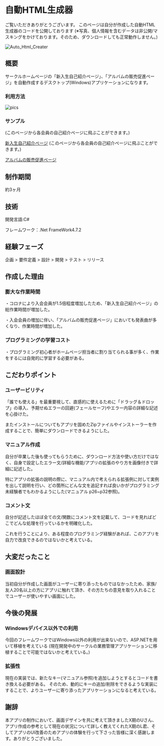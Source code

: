 # 自動HTML生成器
ご覧いただきありがとうございます。 このページは自分が作成した自動HTML生成器のコードを公開しております
(※写真、個人情報を含むデータは非公開/マスキングをかけております。そのため、ダウンロードしても正常動作しません。)


![Auto_Html_Creater](https://github.com/aoto2025recruit/AutoHTML_Creater/assets/151368384/afdc5f1b-0b06-4074-a08e-cde76a224c75)


## 概要
サークルホームページの「新入生自己紹介ページ」、「アルバムの販売促進ページ」を自動作成するデスクトップ(Windows)アプリケーションになります。

### 利用方法
![pics](https://github.com/aoto2025recruit/AutoHTML_Creater/assets/151368384/06d5d391-957f-4027-89e3-bad43bf10adc)

### サンプル

(このページから各会員の自己紹介ページに飛ぶことができます。)

[新入生自己紹介ページ](http://www.otomidori.at-ninja.jp/members.html) (このページから各会員の自己紹介ページに飛ぶことができます。)



[アルバムの販売促進ページ](http://www.otomidori.at-ninja.jp/works.html)

## 制作期間
約3ヶ月

## 技術
開発言語:C#

フレームワーク：.Net FrameWork4.7.2

## 経験フェーズ
企画 > 要件定義 > 設計 > 開発 > テスト > リリース

## 作成した理由
### 膨大な作業時間
・コロナにより入会会員が1.5倍程度増加したため、「新入生自己紹介ページ」の総作業時間が増加した。

・入会会員の増加に伴い、「アルバムの販売促進ページ」においても発表曲が多くなり、作業時間が増加した。

### プログラミングの学習コスト
・プログラミング初心者がホームページ担当者に割り当てられる事が多く、作業をするには自発的に学習する必要がある。


## こだわりポイント
### ユーザービリティ
「誰でも使える」を最重要視して、直感的に使えるために「ドラッグ＆ドロップ」の導入、予期せぬエラーの回避(フェールセーフ)やエラー内容の詳細な記述を心掛けた。

またインストールについてもアプリを固めたZipファイルやインストーラーを作成することで、簡単にダウンロードできるようにした。

### マニュアル作成
自分が卒業した後も使ってもらうために、ダウンロード方法や使い方だけではなく、自身で設定したエラー文/詳細な機能/アプリの拡張のやり方を画像付きで詳細に記述した。

特にアプリの拡張の説明の際に、マニュアル内で考えられる拡張例に対して実例を出して説明を行い、どの箇所にどんな文を追記すれば良いかがプログラミング未経験者でもわかるようにした(マニュアル p26~p32参照)。


### コメント文
自分が記述したほぼ全ての文/関数にコメント文を記載して、コードを見ればどこでどんな処理を行っているかを明確化した。

これを行うことにより、ある程度のプログラミング経験があれば、このアプリを自力で改良できるのではないかと考えている。

## 大変だったこと
### 画面設計
当初自分が作成した画面がユーザーに寄り添ったものではなかったため、家族/友人20名以上の方にアプリに触れて頂き、その方たちの意見を取り入れることでユーザーが使いやすい画面にした。


## 今後の発展
### Windowsデバイス以外での利用
今回のフレームワークではWindows以外の利用が出来ないので、ASP.NETを用いて移植を考えている
(現在開発中のサークルの業務管理アプリケーションに移植することで可能ではないかと考えている。)

### 拡張性
現在の実装では、新たなキー(マニュアル参照)を追加しようとするとコードを書き換える必要がある。
そのため、動的にキーの追加/削除をできるような実装にすることで、よりユーザーに寄り添ったアプリケーションになると考えている。

## 謝辞
本アプリの制作において、画面デザインを共に考えて頂きましたX期のUさん、アプリ作成の参考として現在の状況について詳しく教えてくれたX期のL君、そしてアプリのUI改善のためアプリの体験を行って下さった皆様に深く感謝します。ありがとうございました。
